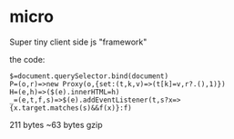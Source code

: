 # micro
Super tiny client side js "framework"

the code:
```
$=document.querySelector.bind(document)
P=(o,r)=>new Proxy(o,{set:(t,k,v)=>(t[k]=v,r?.(),1)})
H=(e,h)=>($(e).innerHTML=h)
_=(e,t,f,s)=>$(e).addEventListener(t,s?x=>{x.target.matches(s)&&f(x)}:f)
```
211 bytes
~63 bytes gzip
